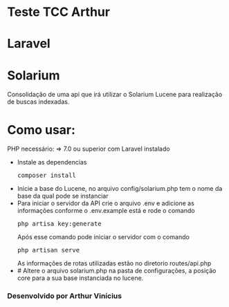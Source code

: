 # Teste TCC Arthur

# Laravel

# Solarium

<p>Consolidação de uma api que irá utilizar o Solarium Lucene para realização de buscas indexadas.</p>

# Como usar:

<p>PHP necessário: => 7.0 ou superior com Laravel instalado</p>
<ul>
    <li>
        Instale as dependencias
        <pre>composer install</pre>
    </li>
    <li>
        Inicie a base do Lucene, no arquivo config/solarium.php tem o nome da base da qual pode se instanciar
    </li>
    <li>
        Para iniciar o servidor da API crie o arquivo .env e adicione as informações conforme o .env.example está e rode o comando
        <pre>php artisa key:generate</pre>
        Após esse comando pode iniciar o servidor com o comando
        <pre>php artisan serve</pre>
        As informações de rotas utilizadas estão no diretorio routes/api.php
    </li>
    <li>
        # Altere o arquivo solarium.php na pasta de configurações, a posição core para a sua base instanciada no lucene.
    </li>
</ul>

### Desenvolvido por Arthur Vinícius
